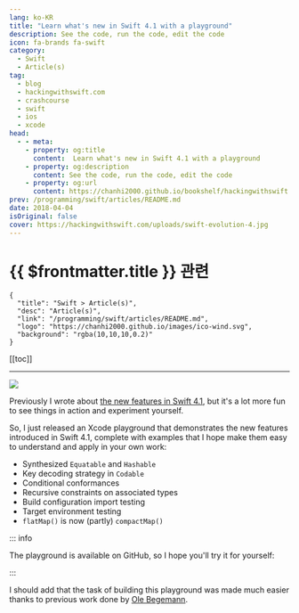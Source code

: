 ```yaml
---
lang: ko-KR
title: "Learn what's new in Swift 4.1 with a playground"
description: See the code, run the code, edit the code
icon: fa-brands fa-swift
category:
  - Swift
  - Article(s)
tag: 
  - blog
  - hackingwithswift.com
  - crashcourse
  - swift
  - ios
  - xcode
head:
  - - meta:
    - property: og:title
      content:  Learn what's new in Swift 4.1 with a playground
    - property: og:description
      content: See the code, run the code, edit the code
    - property: og:url
      content: https://chanhi2000.github.io/bookshelf/hackingwithswift.com/learn-whats-new-in-swift-4-1-with-a-playground-with-a-playground.html
prev: /programming/swift/articles/README.md
date: 2018-04-04
isOriginal: false
cover: https://hackingwithswift.com/uploads/swift-evolution-4.jpg
---
```


# {{ $frontmatter.title }} 관련

```component VPCard
{
  "title": "Swift > Article(s)",
  "desc": "Article(s)",
  "link": "/programming/swift/articles/README.md",
  "logo": "https://chanhi2000.github.io/images/ico-wind.svg",
  "background": "rgba(10,10,10,0.2)"
}
```

[[toc]]

---

<SiteInfo
  name="Learn what's new in Swift 4.1 with a playground – Hacking with Swift"
  desc="See the code, run the code, edit the code"
  url="https://hackingwithswift.com/articles/70/learn-whats-new-in-swift-4-1-with-a-playground-with-a-playground"
  logo="https://hackingwithswift.com/favicon.svg"
  preview="https://hackingwithswift.com/uploads/swift-evolution-4.jpg"/>

![](https://hackingwithswift.com/uploads/swift-evolution-4.jpg)

Previously I wrote about [the new features in Swift 4.1](/hackingwithswift.com/whats-new-in-swift-4-1.md), but it's a lot more fun to see things in action and experiment yourself.

So, I just released an Xcode playground that demonstrates the new features introduced in Swift 4.1, complete with examples that I hope make them easy to understand and apply in your own work:

- Synthesized `Equatable` and `Hashable`
- Key decoding strategy in `Codable`
- Conditional conformances
- Recursive constraints on associated types
- Build configuration import testing
- Target environment testing
- `flatMap()` is now (partly) `compactMap()`

::: info

The playground is available on GitHub, so I hope you'll try it for yourself: 

<SiteInfo
  name="twostraws/whats-new-in-swift-4-1"
  desc="An Xcode playground that demonstrates the new features introduced in Swift 4.1."
  url="https://github.com/twostraws/whats-new-in-swift-4-1"
  logo="https://avatars.githubusercontent.com/u/190200?v=4"
  preview="https://opengraph.githubassets.com/a1360816631948796d3ae3ce271ac76ac99dcc4f3cf734118570cd9f7755009e/twostraws/whats-new-in-swift-4-1"/>

:::

I should add that the task of building this playground was made much easier thanks to previous work done by [<FontIcon icon="fa-brands fa-x-twitter"/>Ole Begemann](https://x.com/olebegemann).

